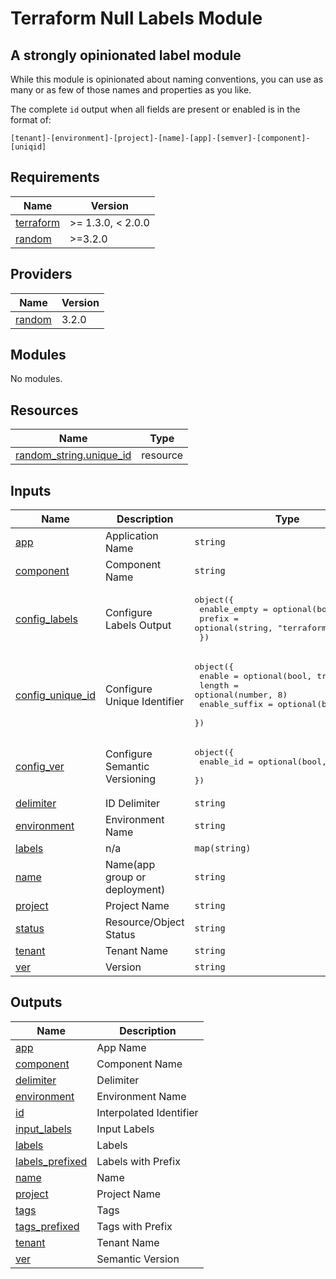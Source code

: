 # Terraform Null Labels Module

## A strongly opinionated label module

While this module is opinionated about naming conventions, you can use as many or as few of those names and properties as you like.

The complete `id` output when all fields are present or enabled is in the format of:

```
[tenant]-[environment]-[project]-[name]-[app]-[semver]-[component]-[uniqid]
```

<!-- BEGIN_TF_DOCS -->
## Requirements

| Name | Version |
|------|---------|
| <a name="requirement_terraform"></a> [terraform](#requirement\_terraform) | >= 1.3.0, < 2.0.0 |
| <a name="requirement_random"></a> [random](#requirement\_random) | >=3.2.0 |

## Providers

| Name | Version |
|------|---------|
| <a name="provider_random"></a> [random](#provider\_random) | 3.2.0 |

## Modules

No modules.

## Resources

| Name | Type |
|------|------|
| [random_string.unique_id](https://registry.terraform.io/providers/hashicorp/random/latest/docs/resources/string) | resource |

## Inputs

| Name | Description | Type | Default | Required |
|------|-------------|------|---------|:--------:|
| <a name="input_app"></a> [app](#input\_app) | Application Name | `string` | `""` | no |
| <a name="input_component"></a> [component](#input\_component) | Component Name | `string` | `""` | no |
| <a name="input_config_labels"></a> [config\_labels](#input\_config\_labels) | Configure Labels Output | <pre>object({<br>    enable_empty = optional(bool, false)<br>    prefix       = optional(string, "terraform")<br>  })</pre> | `{}` | no |
| <a name="input_config_unique_id"></a> [config\_unique\_id](#input\_config\_unique\_id) | Configure Unique Identifier | <pre>object({<br>    enable        = optional(bool, true)<br>    length        = optional(number, 8)<br>    enable_suffix = optional(bool, false)<br>  })</pre> | `{}` | no |
| <a name="input_config_ver"></a> [config\_ver](#input\_config\_ver) | Configure Semantic Versioning | <pre>object({<br>    enable_id = optional(bool, false)<br>  })</pre> | `{}` | no |
| <a name="input_delimiter"></a> [delimiter](#input\_delimiter) | ID Delimiter | `string` | `"-"` | no |
| <a name="input_environment"></a> [environment](#input\_environment) | Environment Name | `string` | `""` | no |
| <a name="input_labels"></a> [labels](#input\_labels) | n/a | `map(string)` | `{}` | no |
| <a name="input_name"></a> [name](#input\_name) | Name(app group or deployment) | `string` | `""` | no |
| <a name="input_project"></a> [project](#input\_project) | Project Name | `string` | `""` | no |
| <a name="input_status"></a> [status](#input\_status) | Resource/Object Status | `string` | `"active"` | no |
| <a name="input_tenant"></a> [tenant](#input\_tenant) | Tenant Name | `string` | n/a | yes |
| <a name="input_ver"></a> [ver](#input\_ver) | Version | `string` | `""` | no |

## Outputs

| Name | Description |
|------|-------------|
| <a name="output_app"></a> [app](#output\_app) | App Name |
| <a name="output_component"></a> [component](#output\_component) | Component Name |
| <a name="output_delimiter"></a> [delimiter](#output\_delimiter) | Delimiter |
| <a name="output_environment"></a> [environment](#output\_environment) | Environment Name |
| <a name="output_id"></a> [id](#output\_id) | Interpolated Identifier |
| <a name="output_input_labels"></a> [input\_labels](#output\_input\_labels) | Input Labels |
| <a name="output_labels"></a> [labels](#output\_labels) | Labels |
| <a name="output_labels_prefixed"></a> [labels\_prefixed](#output\_labels\_prefixed) | Labels with Prefix |
| <a name="output_name"></a> [name](#output\_name) | Name |
| <a name="output_project"></a> [project](#output\_project) | Project Name |
| <a name="output_tags"></a> [tags](#output\_tags) | Tags |
| <a name="output_tags_prefixed"></a> [tags\_prefixed](#output\_tags\_prefixed) | Tags with Prefix |
| <a name="output_tenant"></a> [tenant](#output\_tenant) | Tenant Name |
| <a name="output_ver"></a> [ver](#output\_ver) | Semantic Version |
<!-- END_TF_DOCS -->
